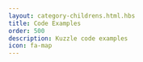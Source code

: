 ```yaml
---
layout: category-childrens.html.hbs
title: Code Examples
order: 500
description: Kuzzle code examples
icon: fa-map
---
```



